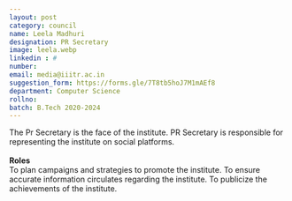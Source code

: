 ```yaml
---
layout: post
category: council
name: Leela Madhuri
designation: PR Secretary
image: leela.webp
linkedin : #
number: 
email: media@iiitr.ac.in
suggestion_form: https://forms.gle/7T8tb5hoJ7M1mAEf8
department: Computer Science
rollno: 
batch: B.Tech 2020-2024
---
```

The Pr Secretary is the face of the institute. PR Secretary is responsible for representing the institute on social platforms. 
<br><br>
<b>Roles</b>
<br>
To plan campaigns and strategies to promote the institute.
To ensure accurate information circulates regarding the institute.
To publicize the achievements of the institute.
